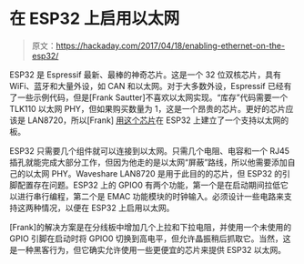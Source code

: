# 在 ESP32 上启用以太网

> 原文：<https://hackaday.com/2017/04/18/enabling-ethernet-on-the-esp32/>

ESP32 是 Espressif 最新、最棒的神奇芯片。这是一个 32 位双核芯片，具有 WiFi、蓝牙和大量外设，如 CAN 和以太网。对于大多数外设，Espressif 已经有了一些示例代码，但是[Frank Sautter]不喜欢以太网实现。“库存”代码需要一个 TLK110 以太网 PHY，但如果购买数量为 1，这是一个昂贵的芯片。更好的芯片应该是 LAN8720，所以[Frank] [用这个芯片](https://sautter.com/blog/ethernet-on-esp32-using-lan8720/)在 ESP32 上建立了一个支持以太网的板。

ESP32 只需要几个组件就可以连接到以太网。只需几个电阻、电容和一个 RJ45 插孔就能完成大部分工作，但因为他走的是以太网“屏蔽”路线，所以他需要添加自己的以太网 PHY。Waveshare LAN8720 是用于此目的的芯片，但 ESP32 的引脚配置存在问题。ESP32 上的 GPIO0 有两个功能，第一个是在启动期间拉低它以进行串行编程，第二个是 EMAC 功能模块的时钟输入。必须设计一些电路来支持这两种情况，以便在 ESP32 上启用以太网。

[Frank]的解决方案是在分线板中增加几个上拉和下拉电阻，并使用一个未使用的 GPIO 引脚在启动时将 GPIO0 切换到高电平，但允许晶振稍后抓取它。当然，这是一种黑客行为，但它确实允许使用一些更便宜的芯片来提供 ESP32 以太网。
